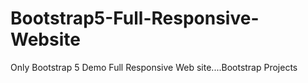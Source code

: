 # Bootstrap5-Full-Responsive-Website
Only Bootstrap 5 Demo Full Responsive Web site....Bootstrap Projects
